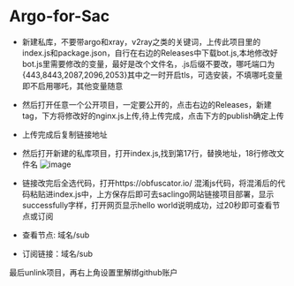 # Argo-for-Sac

* 新建私库，不要带argo和xray，v2ray之类的关键词，上传此项目里的index.js和package.json，自行在右边的Releases中下载bot.js,本地修改好bot.js里需要修改的变量，最好是改个文件名，.js后缀不要改，哪吒端口为{443,8443,2087,2096,2053}其中之一时开启tls，可选安装，不填哪吒变量即不启用哪吒，其他变量随意

* 然后打开任意一个公开项目，一定要公开的，点击右边的Releases，新建tag，下方将修改好的nginx.js上传,待上传完成，点击下方的publish确定上传

* 上传完成后复制链接地址 

* 然后打开新建的私库项目，打开index.js,找到第17行，替换地址，18行修改文件名
![image](https://github.com/eooce/Argo-for-Saclingo/assets/142894633/04f5a429-886e-48b8-9923-055ee73bc003)


* 链接改完后全选代码，打开https://obfuscator.io/ 混淆js代码，将混淆后的代码粘贴进index.js中，上方保存后即可去saclingo网站链接项目部署，显示successfully字样，打开网页显示hello world说明成功，过20秒即可查看节点或订阅


* 查看节点: 域名/sub
* 订阅链接：域名/sub 

最后unlink项目，再右上角设置里解绑github账户
